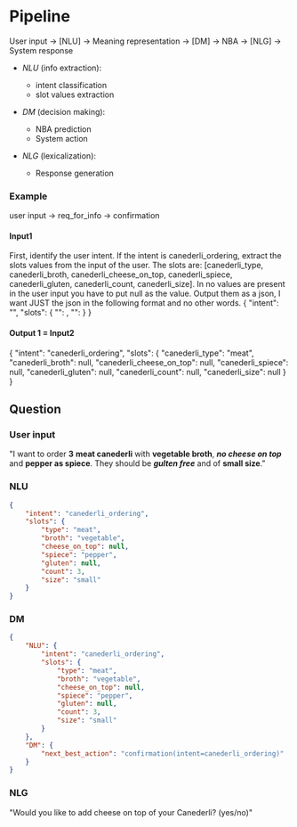 # Pipeline

User input -> [NLU] -> Meaning representation -> [DM] -> NBA -> [NLG] -> System response
- *NLU* (info extraction): 
    - intent classification
    - slot values extraction 
    
- *DM* (decision making):
    - NBA prediction
    - System action
- *NLG* (lexicalization):
    - Response generation

### Example
user input -> req_for_info -> confirmation

#### Input1
First, identify the user intent. 
If the intent is canederli_ordering, extract the slots values from the input of the user. 
The slots are: [canederli_type, canederli_broth, canederli_cheese_on_top, canederli_spiece, canederli_gluten, canederli_count, canederli_size]. 
In no values are present in the user input you have to put null as the value. 
Output them as a json, I want JUST the json in the following format and no other words.
{
    "intent": "",
    "slots": {
        "": ,
        "": 
    }
}

#### Output 1 = Input2
{
    "intent": "canederli_ordering",
    "slots": {
        "canederli_type": "meat",
        "canederli_broth": null,
        "canederli_cheese_on_top": null,
        "canederli_spiece": null,
        "canederli_gluten": null,
        "canederli_count": null,
        "canederli_size": null
    }
}


## Question
### User input 
"I want to order **3** **meat canederli** with **vegetable broth**, ***no cheese on top*** and **pepper as spiece**. They should be ***gulten free*** and of **small size**."

### NLU
```json
{
    "intent": "canederli_ordering",
    "slots": {
        "type": "meat",
        "broth": "vegetable",
        "cheese_on_top": null,
        "spiece": "pepper",
        "gluten": null,
        "count": 3,
        "size": "small"
    }
}
```

### DM
```json
{
    "NLU": {
        "intent": "canederli_ordering",
        "slots": {
            "type": "meat",
            "broth": "vegetable",
            "cheese_on_top": null,
            "spiece": "pepper",
            "gluten": null,
            "count": 3,
            "size": "small"
        }
    },
    "DM": {
        "next_best_action": "confirmation(intent=canederli_ordering)"
    }
}
```

### NLG
"Would you like to add cheese on top of your Canederli? (yes/no)"